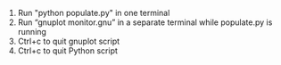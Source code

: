 1. Run "python populate.py" in one terminal
2. Run “gnuplot monitor.gnu” in a separate terminal while populate.py is running
3. Ctrl+c to quit gnuplot script
4. Ctrl+c to quit Python script


